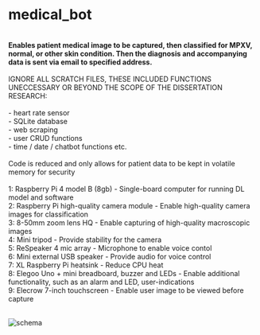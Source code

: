 # medical_bot

<br/>
<b>Enables patient medical image to be captured, then classified for MPXV, normal, or other skin condition. Then the diagnosis and accompanying data is sent via email to specified address.</b> 
<br/>
<br/>
IGNORE ALL SCRATCH FILES, THESE INCLUDED FUNCTIONS UNECCESSARY OR BEYOND THE SCOPE OF THE DISSERTATION RESEARCH:<br/><br/>
- heart rate sensor<br/>
- SQLite database<br/>
- web scraping<br/>
- user CRUD functions<br/>
- time / date / chatbot functions etc.<br/>
<br/>
Code is reduced and only allows for patient data to be kept in volatile memory for security <br/>
<br/>
1: Raspberry Pi 4 model B (8gb) - Single-board computer for running DL model and software<br/>
2: Raspberry Pi high-quality camera module - Enable high-quality camera images for classification<br/>
3: 8-50mm zoom lens HQ - Enable capturing of high-quality macroscopic images<br/>
4: Mini tripod - Provide stability for the camera <br/>
5: ReSpeaker 4 mic array - Microphone to enable voice contol <br/>
6: Mini external USB speaker - Provide audio for voice control<br/>
7: XL Raspberry Pi heatsink - Reduce CPU heat <br/>
8: Elegoo Uno + mini breadboard, buzzer and LEDs - Enable additional functionality, such as an alarm and LED, user-indications <br/>
9: Elecrow 7-inch touchscreen - Enable user image to be viewed before capture<br/>
<br/>

![schema](https://user-images.githubusercontent.com/85758021/211778780-f83d727b-d685-4f49-926f-8d3c187e60dd.png)
